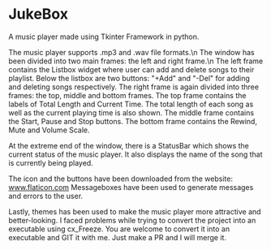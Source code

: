 # JukeBox
A music player made using Tkinter Framework in python.

The music player supports .mp3 and .wav file formats.\n 
The window has been divided into two main frames: the left and right frame.\n The left frame contains the Listbox widget where user can add
and delete songs to their playlist. Below the listbox are two buttons: "+Add" and "-Del" for adding and deleting songs respectively.
The right frame is again divided into three frames: the top, middle and bottom frames.
The top frame contains the labels of Total Length and Current Time. The total length of each song as well as the current playing time is also shown. 
The middle frame contains the Start, Pause and Stop buttons.
The bottom frame contains the Rewind, Mute and Volume Scale.

At the extreme end of the window, there is a StatusBar which shows the current status of the music player. It also displays the name of the song that is currently being played.

The icon and the buttons have been downloaded from the website: www.flaticon.com
Messageboxes have been used to generate messages and errors to the user.
 
Lastly, themes has been used to make the music player more attractive and better-looking.
I faced problems while trying to convert the project into an executable using cx_Freeze. You are welcome to convert it into an executable and GIT it with me. Just make a PR and I will merge it.
